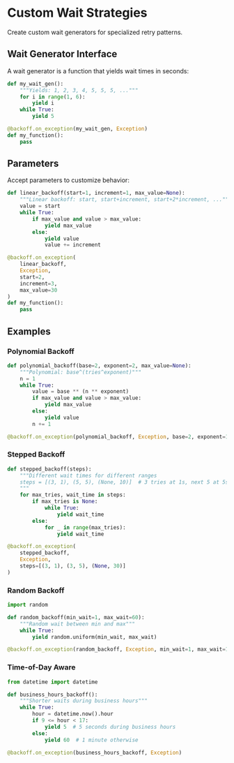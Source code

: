 # Custom Wait Strategies

Create custom wait generators for specialized retry patterns.

## Wait Generator Interface

A wait generator is a function that yields wait times in seconds:

```python
def my_wait_gen():
    """Yields: 1, 2, 3, 4, 5, 5, 5, ..."""
    for i in range(1, 6):
        yield i
    while True:
        yield 5

@backoff.on_exception(my_wait_gen, Exception)
def my_function():
    pass
```

## Parameters

Accept parameters to customize behavior:

```python
def linear_backoff(start=1, increment=1, max_value=None):
    """Linear backoff: start, start+increment, start+2*increment, ..."""
    value = start
    while True:
        if max_value and value > max_value:
            yield max_value
        else:
            yield value
            value += increment

@backoff.on_exception(
    linear_backoff,
    Exception,
    start=2,
    increment=3,
    max_value=30
)
def my_function():
    pass
```

## Examples

### Polynomial Backoff

```python
def polynomial_backoff(base=2, exponent=2, max_value=None):
    """Polynomial: base^(tries^exponent)"""
    n = 1
    while True:
        value = base ** (n ** exponent)
        if max_value and value > max_value:
            yield max_value
        else:
            yield value
        n += 1

@backoff.on_exception(polynomial_backoff, Exception, base=2, exponent=1.5)
```

### Stepped Backoff

```python
def stepped_backoff(steps):
    """Different wait times for different ranges
    steps = [(3, 1), (5, 5), (None, 10)]  # 3 tries at 1s, next 5 at 5s, rest at 10s
    """
    for max_tries, wait_time in steps:
        if max_tries is None:
            while True:
                yield wait_time
        else:
            for _ in range(max_tries):
                yield wait_time

@backoff.on_exception(
    stepped_backoff,
    Exception,
    steps=[(3, 1), (3, 5), (None, 30)]
)
```

### Random Backoff

```python
import random

def random_backoff(min_wait=1, max_wait=60):
    """Random wait between min and max"""
    while True:
        yield random.uniform(min_wait, max_wait)

@backoff.on_exception(random_backoff, Exception, min_wait=1, max_wait=10)
```

### Time-of-Day Aware

```python
from datetime import datetime

def business_hours_backoff():
    """Shorter waits during business hours"""
    while True:
        hour = datetime.now().hour
        if 9 <= hour < 17:
            yield 5  # 5 seconds during business hours
        else:
            yield 60  # 1 minute otherwise

@backoff.on_exception(business_hours_backoff, Exception)
```
